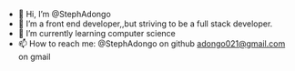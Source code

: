 - 👋 Hi, I’m @StephAdongo
- 👀 I’m a front end developer,,but striving to be a full stack developer. 
- 🌱 I’m currently learning computer science
- 📫 How to reach me: @StephAdongo on github
                      adongo021@gmail.com on gmail

<!---
StephAdongo/StephAdongo is a ✨ special ✨ repository because its `README.md` (this file) appears on your GitHub profile.
You can click the Preview link to take a look at your changes.
--->

